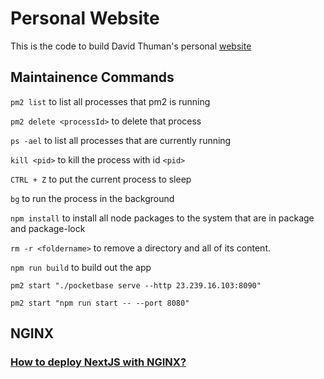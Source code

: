 # Personal Website

This is the code to build David Thuman's personal [website](https://davidthuman.org)

## Maintainence Commands


`pm2 list` to list all processes that pm2 is running

`pm2 delete <processId>` to delete that process

`ps -ael` to list all processes that are currently running

`kill <pid>` to kill the process with id `<pid>`

`CTRL + Z` to put the current process to sleep

`bg` to run the process in the background

`npm install` to install all node packages to the system that are in package and package-lock

`rm -r <foldername>` to remove a directory and all of its content.

`npm run build` to build out the app

`pm2 start "./pocketbase serve --http 23.239.16.103:8090"`

`pm2 start "npm run start -- --port 8080"` 

## NGINX

### [How to deploy NextJS with NGINX?](https://stackoverflow.com/questions/64386737/how-to-deploy-nextjs-with-nginx)


